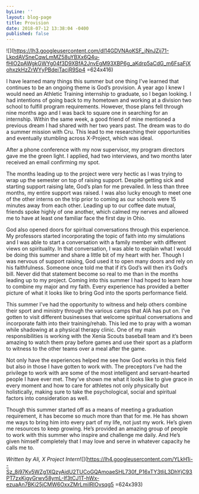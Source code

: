 ```yaml
---
byLine: ''
layout: blog-page
title: Provision
date: 2018-07-12 13:38:04 -0400
published: false
---
```

![](https://lh3.googleusercontent.com/dI14GDVNAoKSF_jNnJZij71-LkpdAVSneCqwLmMZ58uYBXx6Q4u-fHlO2pAWgkGWYg04f3D9XBfA2JnvEgM93XBP6g_aKdrp5aCdG_m6FsaFjXohxzkHzZrWYyPBdeiTacjR9Sp4 =624x416)  

I have learned many things this summer but one thing I’ve learned that continues to be an ongoing theme is God’s provision. A year ago I knew I would need an Athletic Training internship to graduate, so I began looking. I had intentions of going back to my hometown and working at a division two school to fulfill program requirements. However, those plans fell through nine months ago and I was back to square one in searching for an internship. Within the same week, a good friend of mine mentioned a previous dream I had shared with her two years past. The dream was to do a summer mission with Cru. This lead to me researching their opportunities and eventually stumbling across X-Project, which was ideal. 

After a phone conference with my now supervisor, my program directors gave me the green light. I applied, had two interviews, and two months later received an email confirming my spot.

The months leading up to the project were very hectic as I was trying to wrap up the semester on top of raising support. Despite getting sick and starting support raising late, God’s plan for me prevailed. In less than three months, my entire support was raised. I was also lucky enough to meet one of the other interns on the trip prior to coming as our schools were 15 minutes away from each other. Leading up to our coffee date mutual, friends spoke highly of one another, which calmed my nerves and allowed me to have at least one familiar face the first day in Ohio. 

God also opened doors for spiritual conversations through this experience. My professors started incorporating the topic of faith into my simulations and I was able to start a conversation with a family member with different views on spirituality. In that conversation, I was able to explain what I would be doing this summer and share a little bit of my heart with her. Though I was nervous of support raising, God used it to open many doors and rely on his faithfulness. Someone once told me that if it’s God’s will then it’s God’s bill. Never did that statement become so real to me than in the months leading up to my project. Coming into this summer I had hoped to learn how to combine my major and my faith. Every experience has provided a better picture of what it looks like to bring God into the sports performance field. 

This summer I’ve had the opportunity to witness and help others combine their sport and ministry through the various camps that AIA has put on. I’ve gotten to visit different businesses that welcome spiritual conversations and incorporate faith into their training/rehab. This led me to pray with a woman while shadowing at a physical therapy clinic. One of my main responsibilities is working with the Xenia Scouts baseball team and it’s been amazing to watch them pray before games and use their sport as a platform to witness to the other teams over a meal after the game. 

Not only have the experiences helped me see how God works in this field but also in those I have gotten to work with. The preceptors I’ve had the privilege to work with are some of the most intelligent and servant-hearted people I have ever met. They’ve shown me what it looks like to give grace in every moment and how to care for athletes not only physically but holistically, making sure to take the psychological, social and spiritual factors into consideration as well. 

Though this summer started off as a means of meeting a graduation requirement, it has become so much more than that for me. He has shown me ways to bring him into every part of my life, not just my work. He’s given me resources to keep growing. He’s provided an amazing group of people to work with this summer who inspire and challenge me daily. And He’s given himself completely that I may love and serve in whatever capacity he calls me to.

  
  
_Written by Ali, X Project Intern_![](https://lh4.googleusercontent.com/YLkH1i--Sz_8j97Kv5WZg1XQzyAidU2TUCoGQAmoaeSHL730f_P16xTY3tIiL3DhYjC93PT7zxKjgyGrwv58ymL-If3tCJ1T-hWx-ezuaAn7BKi25jCMW6OxxZMrLmilRIOvsqg5 =624x393)      